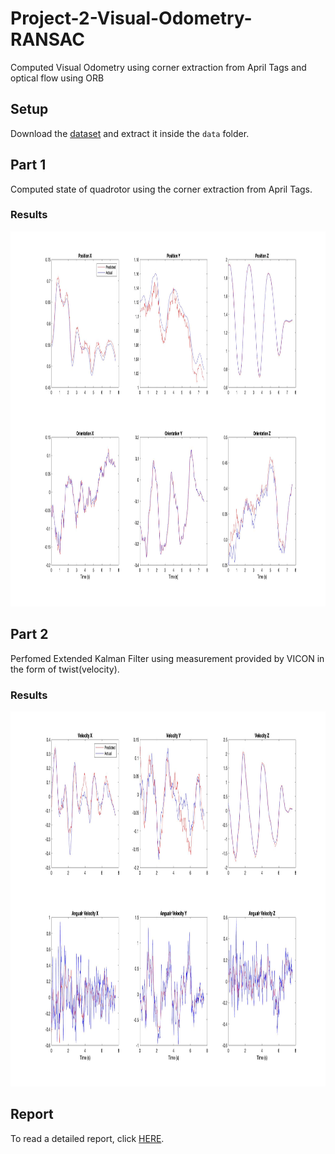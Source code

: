 # Project-2-Visual-Odometry-RANSAC
Computed Visual Odometry using corner extraction from April Tags and optical flow using ORB

## Setup
Download the [dataset](https://drive.google.com/uc?export=download&id=1E4hZgXFX26_bNPdbL-qJ78qFxaB-J3-q) and extract it inside the `data` folder.
## Part 1
Computed state of quadrotor using the corner extraction from April Tags.

### Results
<p align = 'center'><img src ='assets/corner_extraction.jpg' width="1000" height="600" ></p> 

## Part 2
Perfomed Extended Kalman Filter using measurement provided by VICON in the form of twist(velocity).

### Results
<p align = 'center'><img src ='assets/optical_flow_RANSAC.jpg' width="1000" height="600" ></p> 

## Report
To read a detailed report, click [HERE](assets/Report.pdf).
